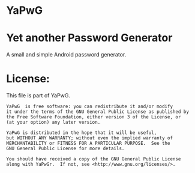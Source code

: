 YaPwG
==========

Yet another Password Generator
==========

A small and simple Android password generator.



License:
==========

 This file is part of YaPwG.

    YaPwG  is free software: you can redistribute it and/or modify
    it under the terms of the GNU General Public License as published by
    the Free Software Foundation, either version 3 of the License, or
    (at your option) any later version.

    YaPwG is distributed in the hope that it will be useful,
    but WITHOUT ANY WARRANTY; without even the implied warranty of
    MERCHANTABILITY or FITNESS FOR A PARTICULAR PURPOSE.  See the
    GNU General Public License for more details.

    You should have received a copy of the GNU General Public License
    along with YaPwGr.  If not, see <http://www.gnu.org/licenses/>.
